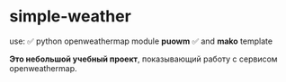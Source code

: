 # simple-weather
use:
:white_check_mark: python openweathermap module **puowm**
:white_check_mark: and **mako** template

**Это небольшой учебный проект**, показывающий работу с сервисом openweathermap.
